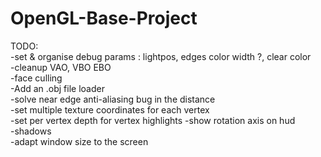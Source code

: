 # OpenGL-Base-Project


TODO:   
-set & organise debug params : lightpos, edges color width ?, clear color  
-cleanup VAO, VBO EBO   
-face culling    
-Add an .obj file loader  
-solve near edge anti-aliasing bug in the distance   
-set multiple texture coordinates for each vertex  
-set per vertex depth for vertex highlights
-show rotation axis on hud  
-shadows   
-adapt window size to the screen  